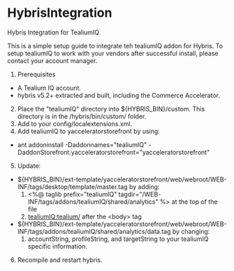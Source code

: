 HybrisIntegration
=================

Hybris Integration for TealiumIQ

This is a simple setup guide to integrate teh tealiumIQ addon for Hybris. To setup tealiumIQ to work with your vendors after successful install, please contact your account manager.

1. Prerequisites
 - A Tealium IQ account.
 - hybris v5.2+ extracted and built, including the Commerce Accelerator.
2. Place the "tealiumIQ" directory into ${HYBRIS_BIN}/custom. This directory is in the /hybris/bin/custom/ folder.
3. Add <extension dir="${HYBRIS_BIN}/custom/tealiumIQ"/> to your config/localextensions.xml.
4. Add tealiumIQ to yacceleratorstorefront by using: 
 - ant addoninstall -Daddonnames="tealiumIQ" -DaddonStorefront.yacceleratorstorefront="yacceleratorstorefront"
5. Update: 
 - ${HYBRIS_BIN}/ext-template/yacceleratorstorefront/web/webroot/WEB-INF/tags/desktop/template/master.tag by adding:
   1. <%@ taglib prefix="tealiumIQ" tagdir="/WEB-INF/tags/addons/tealiumIQ/shared/analytics" %> at the top of the file
    2. <tealiumIQ:tealium/> after the \<body\> tag
 - ${HYBRIS_BIN}/ext-template/yacceleratorstorefront/web/webroot/WEB-INF/tags/addons/tealiumIQ/shared/analytics/data.tag by changing:
   1. accountString, profileString, and targetString to your tealiumIQ specific information.
6. Recompile and restart hybris.
